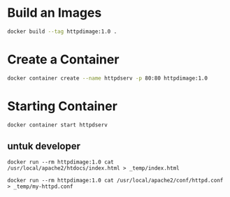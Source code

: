 # Build an Images
```sh
docker build --tag httpdimage:1.0 .
```
# Create a Container
```sh
docker container create --name httpdserv -p 80:80 httpdimage:1.0
```
# Starting Container
```
docker container start httpdserv
```
## untuk developer
```
docker run --rm httpdimage:1.0 cat /usr/local/apache2/htdocs/index.html > _temp/index.html
```
```
docker run --rm httpdimage:1.0 cat /usr/local/apache2/conf/httpd.conf > _temp/my-httpd.conf
```
